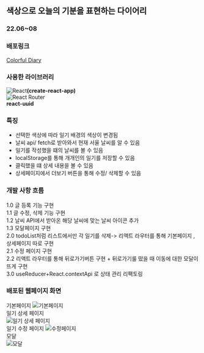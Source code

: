 ## 색상으로 오늘의 기분을 표현하는 다이어리

### 22.06~08  
### 배포링크
[Colorful Diary](https://sweesweett.github.io/react-diary-app/)  
### 사용한 라이브러리   

![React](https://img.shields.io/badge/react-%2320232a.svg?style=for-the-badge&logo=react&logoColor=%2361DAFB)**(create-react-app)**  
![React Router](https://img.shields.io/badge/React_Router-CA4245?style=for-the-badge&logo=react-router&logoColor=white)  
**react-uuid**

### 특징

- 선택한 색상에 따라 일기 배경의 색상이 변경됨 
- 날씨 api/ fetch로 받아와서 현재 서울 날씨를 알 수 있음
- 일기를 작성했을 떄의 날씨를 볼 수 있음
- localStorage를 통해 개개인의 일기를 저장할 수 있음
- 클릭했을 떄 상세 내용을 볼 수 있음
- 상세페이지에서 더보기 버튼을 통해 수정/ 삭제할 수 있음


### 개발 사항 흐름
1.0  글 등록 기능 구현  
1.1  글 수정, 삭제 기능 구현  
1.2  날씨 API에서 받아온 해당 날씨에 맞는 날씨 아이콘 추가  
1.3  모달페이지 구현  
2.0  todoList처럼 리스트에서만 각 일기를 삭제-> 리액트 라우터를 통해 기본페이지 ,상세페이지 따로 구현    
2.1  수정 페이지 구현  
2.2  리액트 라우터를 통해 뒤로가기버튼 구현 + 뒤로가기룰 떴을 때 이동에 대한 모달이 뜨게 구현  
3.0  useReducer+React.contextApi 로 상태 관리 리팩토링  

### 배포된 웹페이지 화면  
기본페이지
![기본페이지](https://user-images.githubusercontent.com/98820643/185634002-33d88075-9f48-4629-8838-627415f3d778.png)  
일기 상세 페이지  
![일기 상세 페이지](https://user-images.githubusercontent.com/98820643/185635837-d41917c3-f4ab-498f-803a-92ae53ceb84b.png)  
일기 수정 페이지
![수정페이지](https://user-images.githubusercontent.com/98820643/185636162-87515909-21c9-4d74-8d00-2ee4762b3022.png)    
모달  
![모달](https://user-images.githubusercontent.com/98820643/185637116-cceb7000-e3be-47c0-a6cb-10f55465dde5.png)
